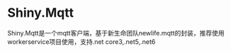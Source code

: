 # Shiny.Mqtt

Shiny.Mqtt是一个mqtt客户端，基于新生命团队newlife.mqtt的封装，推荐使用workerservice项目使用，支持.net core3,.net5,.net6